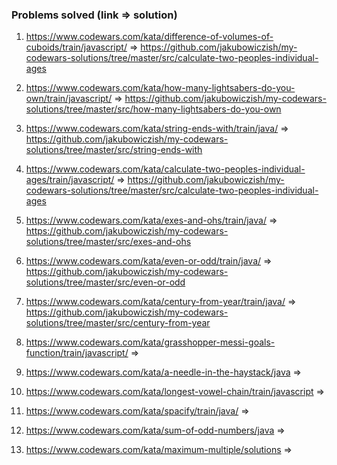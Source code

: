 ### Problems solved (link => solution) 

1. https://www.codewars.com/kata/difference-of-volumes-of-cuboids/train/javascript/ 
=> https://github.com/jakubowiczish/my-codewars-solutions/tree/master/src/calculate-two-peoples-individual-ages

2. https://www.codewars.com/kata/how-many-lightsabers-do-you-own/train/javascript/
=> https://github.com/jakubowiczish/my-codewars-solutions/tree/master/src/how-many-lightsabers-do-you-own

3. https://www.codewars.com/kata/string-ends-with/train/java/
=> https://github.com/jakubowiczish/my-codewars-solutions/tree/master/src/string-ends-with

4. https://www.codewars.com/kata/calculate-two-peoples-individual-ages/train/javascript/
=> https://github.com/jakubowiczish/my-codewars-solutions/tree/master/src/calculate-two-peoples-individual-ages

5. https://www.codewars.com/kata/exes-and-ohs/train/java/
=> https://github.com/jakubowiczish/my-codewars-solutions/tree/master/src/exes-and-ohs

6. https://www.codewars.com/kata/even-or-odd/train/java/
=> https://github.com/jakubowiczish/my-codewars-solutions/tree/master/src/even-or-odd

7. https://www.codewars.com/kata/century-from-year/train/java/
=> https://github.com/jakubowiczish/my-codewars-solutions/tree/master/src/century-from-year

8. https://www.codewars.com/kata/grasshopper-messi-goals-function/train/javascript/
=> 

9. https://www.codewars.com/kata/a-needle-in-the-haystack/java
=> 

10. https://www.codewars.com/kata/longest-vowel-chain/train/javascript
=> 

11. https://www.codewars.com/kata/spacify/train/java/
=> 

12. https://www.codewars.com/kata/sum-of-odd-numbers/java
=> 

13. https://www.codewars.com/kata/maximum-multiple/solutions
=> 